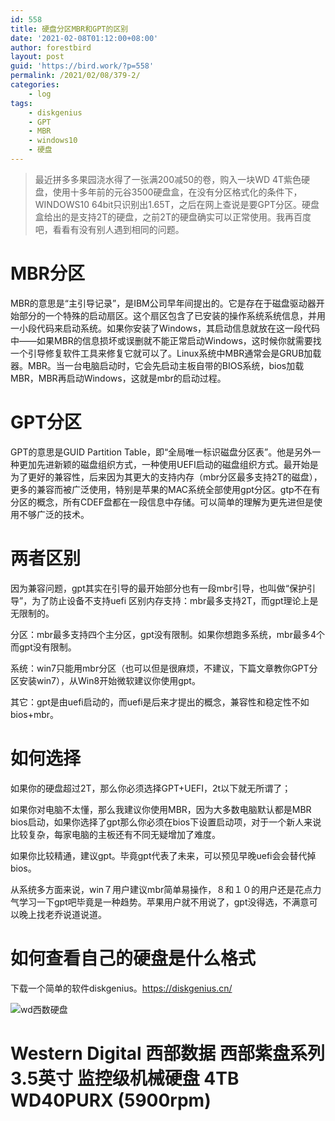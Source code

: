 ```yaml
---
id: 558
title: 硬盘分区MBR和GPT的区别
date: '2021-02-08T01:12:00+08:00'
author: forestbird
layout: post
guid: 'https://bird.work/?p=558'
permalink: /2021/02/08/379-2/
categories:
    - log
tags:
    - diskgenius
    - GPT
    - MBR
    - windows10
    - 硬盘
---
```


> 最近拼多多果园浇水得了一张满200减50的卷，购入一块WD 4T紫色硬盘，使用十多年前的元谷3500硬盘盒，在没有分区格式化的条件下，WINDOWS10 64bit只识别出1.65T，之后在网上查说是要GPT分区。硬盘盒给出的是支持2T的硬盘，之前2T的硬盘确实可以正常使用。我再百度吧，看看有没有别人遇到相同的问题。

# MBR分区

MBR的意思是“主引导记录”，是IBM公司早年间提出的。它是存在于磁盘驱动器开始部分的一个特殊的启动扇区。这个扇区包含了已安装的操作系统系统信息，并用一小段代码来启动系统。如果你安装了Windows，其启动信息就放在这一段代码中——如果MBR的信息损坏或误删就不能正常启动Windows，这时候你就需要找一个引导修复软件工具来修复它就可以了。Linux系统中MBR通常会是GRUB加载器。MBR。当一台电脑启动时，它会先启动主板自带的BIOS系统，bios加载MBR，MBR再启动Windows，这就是mbr的启动过程。

# GPT分区

GPT的意思是GUID Partition Table，即“全局唯一标识磁盘分区表”。他是另外一种更加先进新颖的磁盘组织方式，一种使用UEFI启动的磁盘组织方式。最开始是为了更好的兼容性，后来因为其更大的支持内存（mbr分区最多支持2T的磁盘），更多的兼容而被广泛使用，特别是苹果的MAC系统全部使用gpt分区。gtp不在有分区的概念，所有CDEF盘都在一段信息中存储。可以简单的理解为更先进但是使用不够广泛的技术。

# 两者区别

因为兼容问题，gpt其实在引导的最开始部分也有一段mbr引导，也叫做“保护引导”，为了防止设备不支持uefi 区别内存支持：mbr最多支持2T，而gpt理论上是无限制的。

分区：mbr最多支持四个主分区，gpt没有限制。如果你想跑多系统，mbr最多4个而gpt没有限制。

系统：win7只能用mbr分区（也可以但是很麻烦，不建议，下篇文章教你GPT分区安装win7），从Win8开始微软建议你使用gpt。

其它：gpt是由uefi启动的，而uefi是后来才提出的概念，兼容性和稳定性不如bios+mbr。

# 如何选择

如果你的硬盘超过2T，那么你必须选择GPT+UEFI，2t以下就无所谓了；

如果你对电脑不太懂，那么我建议你使用MBR，因为大多数电脑默认都是MBR bios启动，如果你选择了gpt那么你必须在bios下设置启动项，对于一个新人来说比较复杂，每家电脑的主板还有不同无疑增加了难度。

如果你比较精通，建议gpt。毕竟gpt代表了未来，可以预见早晚uefi会会替代掉bios。

从系统多方面来说，win７用户建议mbr简单易操作，８和１０的用户还是花点力气学习一下gpt吧毕竟是一种趋势。苹果用户就不用说了，gpt没得选，不满意可以晚上找老乔说道说道。

# 如何查看自己的硬盘是什么格式

下载一个简单的软件diskgenius。<https://diskgenius.cn/>

![wd西数硬盘](https://bird.work/usr/uploads/2021/02/3950038051.jpg "wd西数硬盘")

# Western Digital 西部数据 西部紫盘系列 3.5英寸 监控级机械硬盘 4TB WD40PURX (5900rpm)
